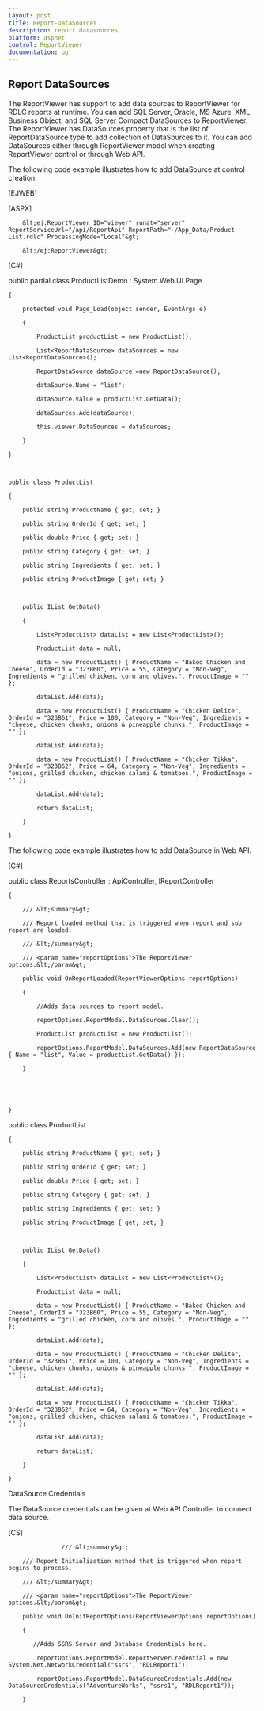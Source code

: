 ```yaml
---
layout: post
title: Report-DataSources
description: report datasources
platform: aspnet
control: ReportViewer
documentation: ug
---
```


## Report DataSources

The ReportViewer has support to add data sources to ReportViewer for RDLC reports at runtime. You can add SQL Server, Oracle, MS Azure, XML, Business Object, and SQL Server Compact DataSources to ReportViewer. The ReportViewer has DataSources property that is the list of ReportDataSource type to add collection of DataSources to it. You can add DataSources either through ReportViewer model when creating ReportViewer control or through Web API.

The following code example illustrates how to add DataSource at control creation.





[EJWEB]

[ASPX]

        &lt;ej:ReportViewer ID="viewer" runat="server" ReportServiceUrl="/api/ReportApi" ReportPath="~/App_Data/Product List.rdlc" ProcessingMode="Local"&gt;

        &lt;/ej:ReportViewer&gt;





[C#]

public partial class ProductListDemo : System.Web.UI.Page

    {

        protected void Page_Load(object sender, EventArgs e)

        {

            ProductList productList = new ProductList();

            List<ReportDataSource> dataSources = new List<ReportDataSource>();

            ReportDataSource dataSource =new ReportDataSource();

            dataSource.Name = "list";

            dataSource.Value = productList.GetData();

            dataSources.Add(dataSource);

            this.viewer.DataSources = dataSources;

        }

    }



    public class ProductList

    {

        public string ProductName { get; set; }

        public string OrderId { get; set; }

        public double Price { get; set; }

        public string Category { get; set; }

        public string Ingredients { get; set; }

        public string ProductImage { get; set; }



        public IList GetData()

        {

            List<ProductList> dataList = new List<ProductList>();

            ProductList data = null;

            data = new ProductList() { ProductName = "Baked Chicken and Cheese", OrderId = "323B60", Price = 55, Category = "Non-Veg", Ingredients = "grilled chicken, corn and olives.", ProductImage = "" };

            dataList.Add(data);

            data = new ProductList() { ProductName = "Chicken Delite", OrderId = "323B61", Price = 100, Category = "Non-Veg", Ingredients = "cheese, chicken chunks, onions & pineapple chunks.", ProductImage = "" };

            dataList.Add(data);

            data = new ProductList() { ProductName = "Chicken Tikka", OrderId = "323B62", Price = 64, Category = "Non-Veg", Ingredients = "onions, grilled chicken, chicken salami & tomatoes.", ProductImage = "" };

            dataList.Add(data);

            return dataList;

        }

    }



The following code example illustrates how to add DataSource in Web API.

[C#]



public class ReportsController : ApiController, IReportController

    {

        /// &lt;summary&gt;

        /// Report loaded method that is triggered when report and sub report are loaded.

        /// &lt;/summary&gt;

        /// <param name="reportOptions">The ReportViewer options.&lt;/param&gt;

        public void OnReportLoaded(ReportViewerOptions reportOptions)

        {

            //Adds data sources to report model.

            reportOptions.ReportModel.DataSources.Clear();

            ProductList productList = new ProductList();

            reportOptions.ReportModel.DataSources.Add(new ReportDataSource { Name = "list", Value = productList.GetData() });            

        }





    }



public class ProductList

    {

        public string ProductName { get; set; }

        public string OrderId { get; set; }

        public double Price { get; set; }

        public string Category { get; set; }

        public string Ingredients { get; set; }

        public string ProductImage { get; set; }



        public IList GetData()

        {

            List<ProductList> dataList = new List<ProductList>();

            ProductList data = null;

            data = new ProductList() { ProductName = "Baked Chicken and Cheese", OrderId = "323B60", Price = 55, Category = "Non-Veg", Ingredients = "grilled chicken, corn and olives.", ProductImage = "" };

            dataList.Add(data);

            data = new ProductList() { ProductName = "Chicken Delite", OrderId = "323B61", Price = 100, Category = "Non-Veg", Ingredients = "cheese, chicken chunks, onions & pineapple chunks.", ProductImage = "" };

            dataList.Add(data);

            data = new ProductList() { ProductName = "Chicken Tikka", OrderId = "323B62", Price = 64, Category = "Non-Veg", Ingredients = "onions, grilled chicken, chicken salami & tomatoes.", ProductImage = "" };

            dataList.Add(data);

            return dataList;

        }

    }



DataSource Credentials

The DataSource credentials can be given at Web API Controller to connect data source.

[CS]



                   /// &lt;summary&gt;

        /// Report Initialization method that is triggered when report begins to process.

        /// &lt;/summary&gt;

        /// <param name="reportOptions">The ReportViewer options.&lt;/param&gt;

        public void OnInitReportOptions(ReportViewerOptions reportOptions)

        {

           //Adds SSRS Server and Database Credentials here.

            reportOptions.ReportModel.ReportServerCredential = new System.Net.NetworkCredential("ssrs", "RDLReport1");

            reportOptions.ReportModel.DataSourceCredentials.Add(new DataSourceCredentials("AdventureWorks", "ssrs1", "RDLReport1"));

        }



